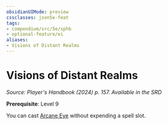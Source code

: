 ```yaml
---
obsidianUIMode: preview
cssclasses: json5e-feat
tags:
- compendium/src/5e/xphb
- optional-feature/ei
aliases:
- Visions of Distant Realms
---
```

# Visions of Distant Realms
*Source: Player's Handbook (2024) p. 157. Available in the <span title='Systems Reference Document (5.2)'>SRD</span>*  

**Prerequisite**: Level 9

You can cast [Arcane Eye](/3-Mechanics/CLI/spells/arcane-eye-xphb.md) without expending a spell slot.